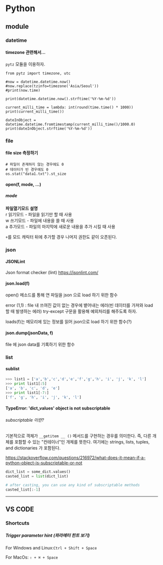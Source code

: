 # Python


## module


### datetime

#### timezone 관련해서...
`pytz` 모듈을 이용하자.
```python3
from pytz import timezone, utc

#now = datetime.datetime.now()
#now.replace(tzinfo=timezone('Asia/Seoul'))
#print(now.time)

print(datetime.datetime.now().strftime('%Y-%m-%d'))

current_milli_time = lambda: int(round(time.time() * 1000))
print(current_milli_time())

dateInObject = datetime.datetime.fromtimestamp(current_milli_time()/1000.0)
print(dateInObject.strftime('%Y-%m-%d'))
```

### file

#### file size 측정하기
```python3
# 파일이 존재하지 않는 경우에도 0
# 데이터가 빈 경우에도 0
os.stat("data1.txt").st_size
```
#### open(f, mode, ...)
##### mode
**파일열기모드	설명**
<br>r	읽기모드 - 파일을 읽기만 할 때 사용
<br>w	쓰기모드 - 파일에 내용을 쓸 때 사용
<br>a	추가모드 - 파일의 마지막에 새로운 내용을 추가 시킬 때 사용

`+`를 모드 캐릭터 뒤에 추가할 경우 나머지 권한도 같이 오픈된다.



#### 

### json
#### JSONLint
Json format checker (lint)
https://jsonlint.com/

#### json.load(f)
open() 메소드를 통해 연 파일을 json 으로 load 하기 위한 함수

error (1,1) : file 내 쓰여진 값이 없는 경우에 뱉어내는 에러(빈 데이터를 가져와 load 할 때 발생하는 에러)
try-except 구문을 활용해 예외처리를 해주도록 하자.

loads(f)는 메모리에 있는 정보를 읽어 json으로 load 하기 위한 함수(?)

#### json.dump(jsonData, f)
file 에 json data를 기록하기 위한 함수


### list

#### sublist
```python
>>> list1 = ['a','b','c','d','e','f','g','h', 'i', 'j', 'k', 'l']
>>> print list1[:5]
['a', 'b', 'c', 'd', 'e']
>>> print list1[-7:]
['f', 'g', 'h', 'i', 'j', 'k', 'l']
```


#### TypeError: 'dict_values' object is not subscriptable

###### subscriptable 이란?
기본적으로 객체가 `__getitem __ ()` 메서드를 구현하는 경우를 의미한다.
즉, 다른 개체를 포함할 수 있는 "컨테이너"인 개체를 뜻한다. 
여기에는 strings, lists, tuples, and dictionaries 가 포함된다.

https://stackoverflow.com/questions/216972/what-does-it-mean-if-a-python-object-is-subscriptable-or-not

```python
dict_list = some_dict.values()
casted_list = list(dict_list)

# after casting, you can use any kind of subscriptable methods
casted_list[:-1]
```


------

## VS CODE
### Shortcuts
##### Trigger parameter hint (파라메터 힌트 보기)

For Windows and Linux:`Ctrl + Shift + Space`

For MacOs:
`⇧ + ⌘ + Space`

